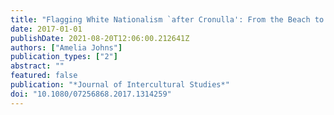 ```yaml
---
title: "Flagging White Nationalism `after Cronulla': From the Beach to the Net"
date: 2017-01-01
publishDate: 2021-08-20T12:06:00.212641Z
authors: ["Amelia Johns"]
publication_types: ["2"]
abstract: ""
featured: false
publication: "*Journal of Intercultural Studies*"
doi: "10.1080/07256868.2017.1314259"
---
```



